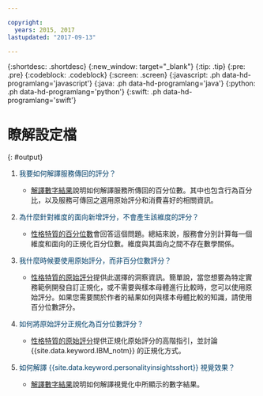 ```yaml
---

copyright:
  years: 2015, 2017
lastupdated: "2017-09-13"

---
```


{:shortdesc: .shortdesc}
{:new_window: target="_blank"}
{:tip: .tip}
{:pre: .pre}
{:codeblock: .codeblock}
{:screen: .screen}
{:javascript: .ph data-hd-programlang='javascript'}
{:java: .ph data-hd-programlang='java'}
{:python: .ph data-hd-programlang='python'}
{:swift: .ph data-hd-programlang='swift'}

# 瞭解設定檔
{: #output}

1.  <span style="color:#003F69">我要如何解譯服務傳回的評分？</span>

    -   [解譯數字結果](/docs/services/personality-insights/numeric.html)說明如何解譯服務所傳回的百分位數。其中也包含行為百分比，以及服務可傳回之選用原始評分和消費喜好的相關資訊。

1.  <span style="color:#003F69">為什麼針對維度的面向新增評分，不會產生該維度的評分？</span>

    -   [性格特質的百分位數](/docs/services/personality-insights/numeric.html#percentiles)會回答這個問題。總結來說，服務會分別計算每一個維度和面向的正規化百分位數。維度與其面向之間不存在數學關係。

1.  <span style="color:#003F69">我什麼時候要使用原始評分，而非百分位數評分？</span>

    -   [性格特質的原始評分](/docs/services/personality-insights/numeric.html#rawScores)提供此選擇的洞察資訊。簡單說，當您想要為特定實務範例開發自訂正規化，或不需要與樣本母體進行比較時，您可以使用原始評分。如果您需要關於作者的結果如何與樣本母體比較的知識，請使用百分位數評分。

1.  <span style="color:#003F69">如何將原始評分正規化為百分位數評分？</span>

    -   [性格特質的原始評分](/docs/services/personality-insights/numeric.html#rawScores)提供正規化原始評分的高階指引，並討論 {{site.data.keyword.IBM_notm}} 的正規化方式。

1.  <span style="color:#003F69">如何解譯 {{site.data.keyword.personalityinsightsshort}} 視覺效果？</span>

    -   [解譯數字結果](/docs/services/personality-insights/numeric.html)說明如何解譯視覺化中所顯示的數字結果。

